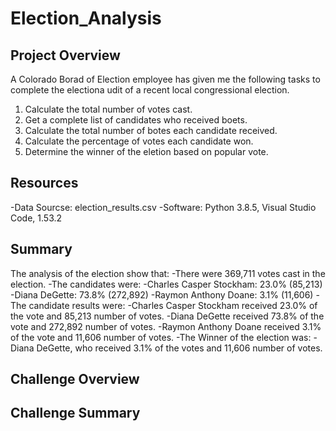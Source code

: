 # Election_Analysis

## Project Overview
A Colorado Borad of Election employee has given me the following tasks to complete the electiona udit of a recent local congressional election. 

1. Calculate the total number of votes cast. 
2. Get a complete list of candidates who received boets. 
3. Calculate the total number of botes each candidate received. 
4. Calculate the percentage of votes each candidate won. 
5. Determine the winner of the eletion based on popular vote. 

## Resources
 -Data Sourcse: election_results.csv
 -Software: Python 3.8.5, Visual Studio Code, 1.53.2
 
 ## Summary
 The analysis of the election show that:
 -There were 369,711 votes cast in the election.
 -The candidates were:
  -Charles Casper Stockham: 23.0% (85,213)
  -Diana DeGette: 73.8% (272,892)
  -Raymon Anthony Doane: 3.1% (11,606)
 -The candidate results were:
  -Charles Casper Stockham received 23.0% of the vote and 85,213 number of votes.
  -Diana DeGette received 73.8% of the vote and 272,892 number of votes.
  -Raymon Anthony Doane received 3.1% of the vote and 11,606 number of votes.
  -The Winner of the election was:
    -Diana DeGette, who received 3.1% of the votes and 11,606 number of votes.
    
## Challenge Overview

## Challenge Summary
